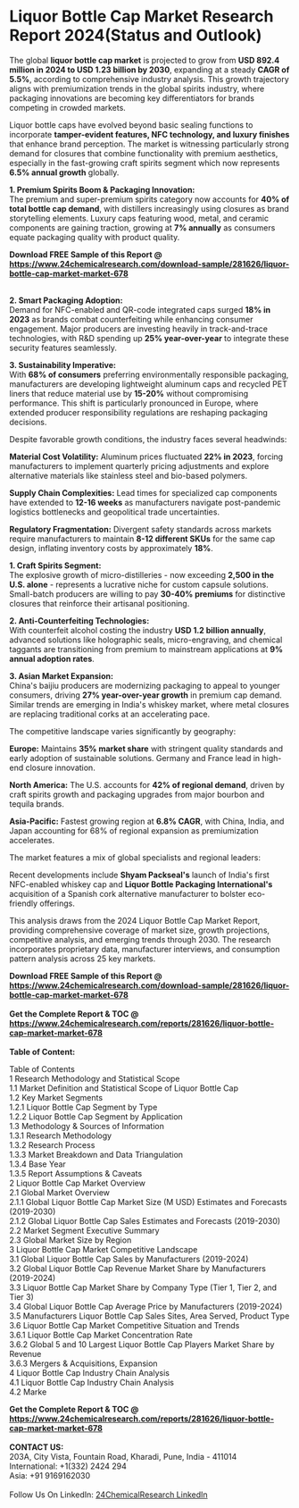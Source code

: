 <h1>Liquor Bottle Cap Market Research Report 2024(Status and Outlook)</h1><p>The global <strong>liquor bottle cap market</strong> is projected to grow from <strong>USD 892.4 million in 2024 to USD 1.23 billion by 2030</strong>, expanding at a steady <strong>CAGR of 5.5%</strong>, according to comprehensive industry analysis. This growth trajectory aligns with premiumization trends in the global spirits industry, where packaging innovations are becoming key differentiators for brands competing in crowded markets.</p><p>Liquor bottle caps have evolved beyond basic sealing functions to incorporate <strong>tamper-evident features, NFC technology, and luxury finishes</strong> that enhance brand perception. The market is witnessing particularly strong demand for closures that combine functionality with premium aesthetics, especially in the fast-growing craft spirits segment which now represents <strong>6.5% annual growth</strong> globally.</p><p><strong>1. Premium Spirits Boom &amp; Packaging Innovation:</strong><br>
The premium and super-premium spirits category now accounts for <strong>40% of total bottle cap demand</strong>, with distillers increasingly using closures as brand storytelling elements. Luxury caps featuring wood, metal, and ceramic components are gaining traction, growing at <strong>7% annually</strong> as consumers equate packaging quality with product quality.</p><div><b>Download FREE Sample of this Report @ 
            <a href="https://www.24chemicalresearch.com/download-sample/281626/liquor-bottle-cap-market-market-678">
            https://www.24chemicalresearch.com/download-sample/281626/liquor-bottle-cap-market-market-678</a></b></div><br><p><strong>2. Smart Packaging Adoption:</strong><br>
Demand for NFC-enabled and QR-code integrated caps surged <strong>18% in 2023</strong> as brands combat counterfeiting while enhancing consumer engagement. Major producers are investing heavily in track-and-trace technologies, with R&amp;D spending up <strong>25% year-over-year</strong> to integrate these security features seamlessly.</p><p><strong>3. Sustainability Imperative:</strong><br>
With <strong>68% of consumers</strong> preferring environmentally responsible packaging, manufacturers are developing lightweight aluminum caps and recycled PET liners that reduce material use by <strong>15-20%</strong> without compromising performance. This shift is particularly pronounced in Europe, where extended producer responsibility regulations are reshaping packaging decisions.</p><p>Despite favorable growth conditions, the industry faces several headwinds:</p><p><strong>Material Cost Volatility:</strong> Aluminum prices fluctuated <strong>22% in 2023</strong>, forcing manufacturers to implement quarterly pricing adjustments and explore alternative materials like stainless steel and bio-based polymers.</p><p><strong>Supply Chain Complexities:</strong> Lead times for specialized cap components have extended to <strong>12-16 weeks</strong> as manufacturers navigate post-pandemic logistics bottlenecks and geopolitical trade uncertainties.</p><p><strong>Regulatory Fragmentation:</strong> Divergent safety standards across markets require manufacturers to maintain <strong>8-12 different SKUs</strong> for the same cap design, inflating inventory costs by approximately <strong>18%</strong>.</p><p><strong>1. Craft Spirits Segment:</strong><br>
The explosive growth of micro-distilleries - now exceeding <strong>2,500 in the U.S. alone</strong> - represents a lucrative niche for custom capsule solutions. Small-batch producers are willing to pay <strong>30-40% premiums</strong> for distinctive closures that reinforce their artisanal positioning.</p><p><strong>2. Anti-Counterfeiting Technologies:</strong><br>
With counterfeit alcohol costing the industry <strong>USD 1.2 billion annually</strong>, advanced solutions like holographic seals, micro-engraving, and chemical taggants are transitioning from premium to mainstream applications at <strong>9% annual adoption rates</strong>.</p><p><strong>3. Asian Market Expansion:</strong><br>
China's baijiu producers are modernizing packaging to appeal to younger consumers, driving <strong>27% year-over-year growth</strong> in premium cap demand. Similar trends are emerging in India's whiskey market, where metal closures are replacing traditional corks at an accelerating pace.</p><p>The competitive landscape varies significantly by geography:</p><p><strong>Europe:</strong> Maintains <strong>35% market share</strong> with stringent quality standards and early adoption of sustainable solutions. Germany and France lead in high-end closure innovation.</p><p><strong>North America:</strong> The U.S. accounts for <strong>42% of regional demand</strong>, driven by craft spirits growth and packaging upgrades from major bourbon and tequila brands.</p><p><strong>Asia-Pacific:</strong> Fastest growing region at <strong>6.8% CAGR</strong>, with China, India, and Japan accounting for 68% of regional expansion as premiumization accelerates.</p><p>The market features a mix of global specialists and regional leaders:</p><p>Recent developments include <strong>Shyam Packseal's</strong> launch of India's first NFC-enabled whiskey cap and <strong>Liquor Bottle Packaging International's</strong> acquisition of a Spanish cork alternative manufacturer to bolster eco-friendly offerings.</p><p>This analysis draws from the 2024 Liquor Bottle Cap Market Report, providing comprehensive coverage of market size, growth projections, competitive analysis, and emerging trends through 2030. The research incorporates proprietary data, manufacturer interviews, and consumption pattern analysis across 25 key markets.</p><div><b>Download FREE Sample of this Report @ 
            <a href="https://www.24chemicalresearch.com/download-sample/281626/liquor-bottle-cap-market-market-678">
            https://www.24chemicalresearch.com/download-sample/281626/liquor-bottle-cap-market-market-678</a></b></div><br><div><b>Get the Complete Report & TOC @ 
            <a href="https://www.24chemicalresearch.com/reports/281626/liquor-bottle-cap-market-market-678">
            https://www.24chemicalresearch.com/reports/281626/liquor-bottle-cap-market-market-678</a></b></div><br>
            <b>Table of Content:</b><p>Table of Contents<br />
 1 Research Methodology and Statistical Scope<br />
 1.1 Market Definition and Statistical Scope of Liquor Bottle Cap<br />
 1.2 Key Market Segments<br />
 1.2.1 Liquor Bottle Cap Segment by Type<br />
 1.2.2 Liquor Bottle Cap Segment by Application<br />
 1.3 Methodology & Sources of Information<br />
 1.3.1 Research Methodology<br />
 1.3.2 Research Process<br />
 1.3.3 Market Breakdown and Data Triangulation<br />
 1.3.4 Base Year<br />
 1.3.5 Report Assumptions & Caveats<br />
 2 Liquor Bottle Cap Market Overview<br />
 2.1 Global Market Overview<br />
 2.1.1 Global Liquor Bottle Cap Market Size (M USD) Estimates and Forecasts (2019-2030)<br />
 2.1.2 Global Liquor Bottle Cap Sales Estimates and Forecasts (2019-2030)<br />
 2.2 Market Segment Executive Summary<br />
 2.3 Global Market Size by Region<br />
 3 Liquor Bottle Cap Market Competitive Landscape<br />
 3.1 Global Liquor Bottle Cap Sales by Manufacturers (2019-2024)<br />
 3.2 Global Liquor Bottle Cap Revenue Market Share by Manufacturers (2019-2024)<br />
 3.3 Liquor Bottle Cap Market Share by Company Type (Tier 1, Tier 2, and Tier 3)<br />
 3.4 Global Liquor Bottle Cap Average Price by Manufacturers (2019-2024)<br />
 3.5 Manufacturers Liquor Bottle Cap Sales Sites, Area Served, Product Type<br />
 3.6 Liquor Bottle Cap Market Competitive Situation and Trends<br />
 3.6.1 Liquor Bottle Cap Market Concentration Rate<br />
 3.6.2 Global 5 and 10 Largest Liquor Bottle Cap Players Market Share by Revenue<br />
 3.6.3 Mergers & Acquisitions, Expansion<br />
 4 Liquor Bottle Cap Industry Chain Analysis<br />
 4.1 Liquor Bottle Cap Industry Chain Analysis<br />
 4.2 Marke</p><div><b>Get the Complete Report & TOC @ 
            <a href="https://www.24chemicalresearch.com/reports/281626/liquor-bottle-cap-market-market-678">
            https://www.24chemicalresearch.com/reports/281626/liquor-bottle-cap-market-market-678</a></b></div><br><b>CONTACT US:</b><br>
            203A, City Vista, Fountain Road, Kharadi, Pune, India - 411014<br>
            International: +1(332) 2424 294<br>
            Asia: +91 9169162030 <br><br>
            Follow Us On LinkedIn: <a href="https://www.linkedin.com/company/24chemicalresearch/">24ChemicalResearch LinkedIn</a>